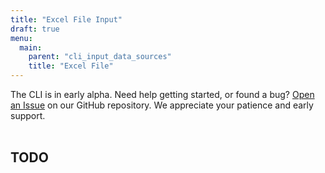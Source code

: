 ```yaml
---
title: "Excel File Input"
draft: true
menu:
  main:
    parent: "cli_input_data_sources"
    title: "Excel File"
---
```


<div class="bp3-callout">The CLI is in early alpha. Need help getting started, or found a bug? <a href="https://github.com/telemetryjet/telemetryjet-cli/issues/new">Open an Issue</a> on our GitHub repository. We appreciate your patience and early support.
</div>
<br />

## TODO